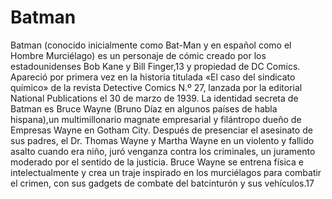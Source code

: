 # Batman

Batman (conocido inicialmente como Bat-Man y en español como el Hombre Murciélago) es un personaje de cómic creado por
los estadounidenses Bob Kane y Bill Finger,13 y propiedad de DC Comics. Apareció por primera vez en la historia titulada 
«El caso del sindicato químico» de la revista Detective Comics N.º 27, lanzada por la editorial National Publications el 30 de marzo de 1939.
La identidad secreta de Batman es Bruce Wayne (Bruno Díaz en algunos países de habla hispana),un multimillonario magnate empresarial
y filántropo dueño de Empresas Wayne en Gotham City.
Después de presenciar el asesinato de sus padres, el Dr. Thomas Wayne y Martha Wayne en un violento y fallido asalto cuando era niño, juró venganza contra los criminales, un juramento moderado por el sentido de la justicia. Bruce Wayne se entrena física e
intelectualmente y crea un traje inspirado en los murciélagos para combatir el crimen, con sus gadgets de combate del batcinturón y sus vehículos.17

